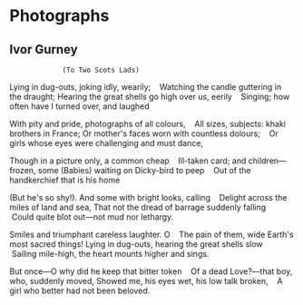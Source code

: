 # Photographs
## Ivor Gurney
                 (To Two Scots Lads)
Lying in dug-outs, joking idly, wearily;
   Watching the candle guttering in the draught;
Hearing the great shells go high over us, eerily
   Singing; how often have I turned over, and laughed

With pity and pride, photographs of all colours,
   All sizes, subjects: khaki brothers in France;
Or mother's faces worn with countless dolours;
   Or girls whose eyes were challenging and must dance,

Though in a picture only, a common cheap
   Ill-taken card; and children—frozen, some
(Babies) waiting on Dicky-bird to peep
   Out of the handkerchief that is his home

(But he's so shy!). And some with bright looks, calling
   Delight across the miles of land and sea,
That not the dread of barrage suddenly falling
   Could quite blot out—not mud nor lethargy.

Smiles and triumphant careless laughter. O
   The pain of them, wide Earth's most sacred things!
Lying in dug-outs, hearing the great shells slow
   Sailing mile-high, the heart mounts higher and sings.

But once—O why did he keep that bitter token
   Of a dead Love?—that boy, who, suddenly moved,
Showed me, his eyes wet, his low talk broken,
   A girl who better had not been beloved.